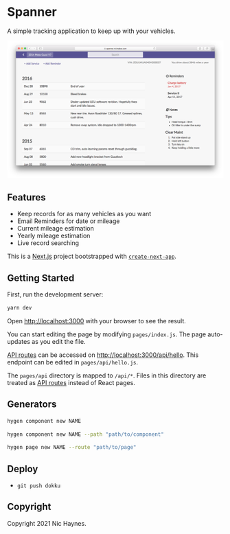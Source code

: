 # Spanner

A simple tracking application to keep up with your vehicles.

![](public/assets/teaser-vehicle.png)

## Features

* Keep records for as many vehicles as you want
* Email Reminders for date or mileage
* Current mileage estimation
* Yearly mileage estimation
* Live record searching

This is a [Next.js](https://nextjs.org/) project bootstrapped with [`create-next-app`](https://github.com/vercel/next.js/tree/canary/packages/create-next-app).

## Getting Started

First, run the development server:

```bash
yarn dev
```

Open [http://localhost:3000](http://localhost:3000) with your browser to see the result.

You can start editing the page by modifying `pages/index.js`. The page auto-updates as you edit the file.

[API routes](https://nextjs.org/docs/api-routes/introduction) can be accessed on [http://localhost:3000/api/hello](http://localhost:3000/api/hello). This endpoint can be edited in `pages/api/hello.js`.

The `pages/api` directory is mapped to `/api/*`. Files in this directory are treated as [API routes](https://nextjs.org/docs/api-routes/introduction) instead of React pages.

## Generators

```bash
hygen component new NAME
```

```bash
hygen component new NAME --path "path/to/component"
```

```bash
hygen page new NAME --route "path/to/page"
```

## Deploy

* `git push dokku`

## Copyright

Copyright 2021 Nic Haynes.

